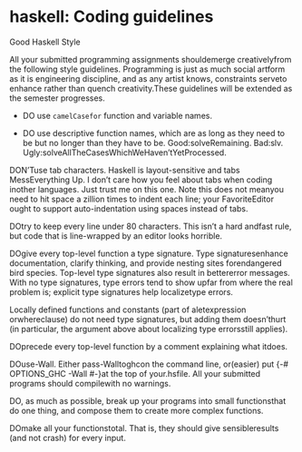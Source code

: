 # haskell: Coding guidelines

Good Haskell Style

All  your  submitted  programming  assignments  shouldemerge creativelyfrom the following style guidelines.  Programming is just as much social artform as it is engineering discipline, and as any artist knows, constraints serveto enhance rather than quench creativity.These guidelines will be extended as the semester progresses.

  - DO use `camelCasefor` function and variable names.

  - DO use descriptive function names, which are as long as they need to be but no longer than they have to be.  Good:solveRemaining.  Bad:slv.  Ugly:solveAllTheCasesWhichWeHaven’tYetProcessed.

DON’Tuse tab characters.  Haskell is layout-sensitive and tabs MessEverything Up.  I don’t care how you feel about tabs when coding inother languages.  Just trust me on this one.  Note this does not meanyou need to hit space a zillion times to indent each line; your FavoriteEditor ought to support auto-indentation using spaces instead of tabs.

DOtry to keep every line under 80 characters.  This isn’t a hard andfast rule, but code that is line-wrapped by an editor looks horrible.

DOgive  every  top-level  function  a  type  signature.   Type  signaturesenhance documentation, clarify thinking, and provide nesting sites forendangered bird species.  Top-level type signatures also result in bettererror messages.  With no type signatures, type errors tend to show upfar from where the real problem is; explicit type signatures help localizetype errors.

Locally  defined  functions  and  constants  (part  of  aletexpression  orwhereclause) do not need type signatures,  but adding them doesn’thurt  (in  particular,  the  argument  above  about  localizing  type  errorsstill applies).

DOprecede every top-level function by a comment explaining what itdoes.

DOuse-Wall.   Either  pass-Walltoghcon  the  command  line,  or(easier) put {-# OPTIONS_GHC -Wall #-}at the top of your.hsfile.  All your submitted programs should compilewith no warnings.

DO, as much as possible, break up your programs into small functionsthat do one thing, and compose them to create more complex functions.

DOmake all your functionstotal.  That is, they should give sensibleresults (and not crash) for every input.
